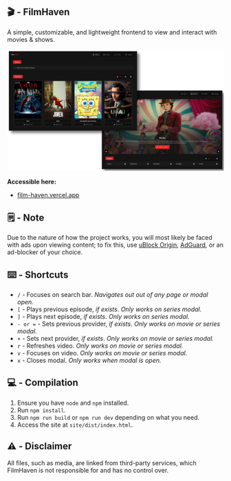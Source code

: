## 🎬 - FilmHaven

A simple, customizable, and lightweight frontend to view and interact with movies & shows.

<div align="center">
<img src="./assets/showcase.png" width="600"/>
</div>

**Accessible here:**

- <a target="\_blank" href="https://film-haven.vercel.app">film-haven.vercel.app</a>

## 🗒️ - Note

Due to the nature of how the project works, you will most likely be faced with ads upon viewing content; to fix this, use [uBlock Origin](https://ublockorigin.com), [AdGuard](http://adguard.com), or an ad-blocker of your choice.

## ⌨️ - Shortcuts

- `/` - Focuses on search bar. _Navigates out out of any page or modal open._
- `[` - Plays previous episode, _if exists_. _Only works on series modal._
- `]` - Plays next episode, _if exists_. _Only works on series modal._
- `- or =` - Sets previous provider, _if exists_. _Only works on movie or series modal._
- `+` - Sets next provider, _if exists_. _Only works on movie or series modal._
- `r` - Refreshes video. _Only works on movie or series modal._
- `v` - Focuses on video. _Only works on movie or series modal._
- `x` - Closes modal. _Only works when modal is open._

## 💻 - Compilation

1. Ensure you have `node` and `npm` installed.
2. Run `npm install`.
3. Run `npm run build` or `npm run dev` depending on what you need.
4. Access the site at `site/dist/index.html`.

## ⚠️ - Disclaimer

All files, such as media, are linked from third-party services, which FilmHaven is not responsible for and has no control over.
